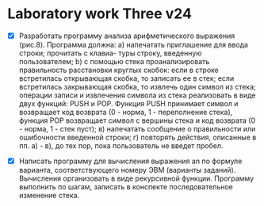# Laboratory work Three v24

- [x] Разработать программу анализа арифметического выражения (рис.8).
Программа должна:
    a) напечатать приглашение для ввода строки; прочитать с клавиа- туры строку, введенную пользователем;
    b) с помощью стека проанализировать правильность расстановки круглых скобок: если в строке встретилась  открывающая скобка, то записать ее в стек; если встретилась закрывающая скобка, то извлечь один символ из стека; операции записи и извлечения символа из стека реализовать в виде двух функций: PUSH и POP. Функция PUSH принимает символ и возвращает код возврата (0 - норма, 1 - переполнение стека), функция POP возвращает символ с вершины стека и код возврата (0 - норма, 1 - стек пуст);
    в) напечатать сообщение о правильности или ошибочности введенной строки;
    г) повторять действия, описанные в пп. а) - в), до тех пор, пока пользователь не введет пробел.

- [x] Написать программу для вычисления выражения an по формуле варианта, соответствующего номеру ЭВМ (варианты заданий). Вычисления организовать в виде рекурсивной функции. Программу выполнить по шагам, записать в конспекте последовательное изменение стека.
